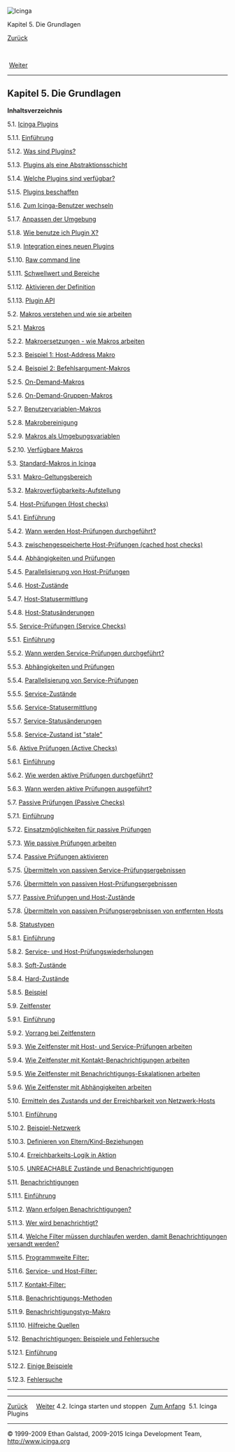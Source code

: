 ![Icinga](../images/logofullsize.png "Icinga")

Kapitel 5. Die Grundlagen

[Zurück](startstop.md) 

 

 [Weiter](plugins.md)

* * * * *

Kapitel 5. Die Grundlagen
-------------------------

**Inhaltsverzeichnis**

5.1. [Icinga Plugins](plugins.md)

5.1.1. [Einführung](plugins.md#introduction)

5.1.2. [Was sind Plugins?](plugins.md#overview)

5.1.3. [Plugins als eine
Abstraktionsschicht](plugins.md#abstractionlayer)

5.1.4. [Welche Plugins sind verfügbar?](plugins.md#available)

5.1.5. [Plugins beschaffen](plugins.md#obtaining)

5.1.6. [Zum Icinga-Benutzer wechseln](plugins.md#hints)

5.1.7. [Anpassen der Umgebung](plugins.md#extending)

5.1.8. [Wie benutze ich Plugin X?](plugins.md#plugins-howto)

5.1.9. [Integration eines neuen
Plugins](plugins.md#plugins-new_plugin)

5.1.10. [Raw command line](plugins.md#rawcommandline)

5.1.11. [Schwellwert und Bereiche](plugins.md#thresholdranges)

5.1.12. [Aktivieren der Definition](plugins.md#errors)

5.1.13. [Plugin API](plugins.md#pluginsapi)

5.2. [Makros verstehen und wie sie arbeiten](macros.md)

5.2.1. [Makros](macros.md#introduction)

5.2.2. [Makroersetzungen - wie Makros arbeiten](macros.md#howitworks)

5.2.3. [Beispiel 1: Host-Address Makro](macros.md#hostaddressexample)

5.2.4. [Beispiel 2:
Befehlsargument-Makros](macros.md#commandargexample)

5.2.5. [On-Demand-Makros](macros.md#ondemand)

5.2.6. [On-Demand-Gruppen-Makros](macros.md#ondemandgroup)

5.2.7. [Benutzervariablen-Makros](macros.md#customvar)

5.2.8. [Makrobereinigung](macros.md#cleaning)

5.2.9. [Makros als Umgebungsvariablen](macros.md#environmentvars)

5.2.10. [Verfügbare Makros](macros.md#availablelist)

5.3. [Standard-Makros in Icinga](macrolist.md)

5.3.1. [Makro-Geltungsbereich](macrolist.md#validity)

5.3.2.
[Makroverfügbarkeits-Aufstellung](macrolist.md#availabilitychart)

5.4. [Host-Prüfungen (Host checks)](hostchecks.md)

5.4.1. [Einführung](hostchecks.md#introduction)

5.4.2. [Wann werden Host-Prüfungen
durchgeführt?](hostchecks.md#whenrun)

5.4.3. [zwischengespeicherte Host-Prüfungen (cached host
checks)](hostchecks.md#caching)

5.4.4. [Abhängigkeiten und
Prüfungen](hostchecks.md#dependencieschecks)

5.4.5. [Parallelisierung von
Host-Prüfungen](hostchecks.md#parallelization)

5.4.6. [Host-Zustände](hostchecks.md#hoststates)

5.4.7. [Host-Statusermittlung](hostchecks.md#hoststatedetermination)

5.4.8. [Host-Statusänderungen](hostchecks.md#hoststatechanges)

5.5. [Service-Prüfungen (Service Checks)](servicechecks.md)

5.5.1. [Einführung](servicechecks.md#introduction)

5.5.2. [Wann werden Service-Prüfungen
durchgeführt?](servicechecks.md#when)

5.5.3. [Abhängigkeiten und
Prüfungen](servicechecks.md#dependencieschecks)

5.5.4. [Parallelisierung von
Service-Prüfungen](servicechecks.md#parallelization)

5.5.5. [Service-Zustände](servicechecks.md#servicestates)

5.5.6.
[Service-Statusermittlung](servicechecks.md#servicestatedetermination)

5.5.7.
[Service-Statusänderungen](servicechecks.md#servicestatechanges)

5.5.8. [Service-Zustand ist
"stale"](servicechecks.md#servicestatestale)

5.6. [Aktive Prüfungen (Active Checks)](activechecks.md)

5.6.1. [Einführung](activechecks.md#introduction)

5.6.2. [Wie werden aktive Prüfungen
durchgeführt?](activechecks.md#performed)

5.6.3. [Wann werden aktive Prüfungen
ausgeführt?](activechecks.md#executed)

5.7. [Passive Prüfungen (Passive Checks)](passivechecks.md)

5.7.1. [Einführung](passivechecks.md#introduction)

5.7.2. [Einsatzmöglichkeiten für passive
Prüfungen](passivechecks.md#usecases)

5.7.3. [Wie passive Prüfungen arbeiten](passivechecks.md#howitworks)

5.7.4. [Passive Prüfungen aktivieren](passivechecks.md#enable)

5.7.5. [Übermitteln von passiven
Service-Prüfungsergebnissen](passivechecks.md#servicecheckresults)

5.7.6. [Übermitteln von passiven
Host-Prüfungsergebnissen](passivechecks.md#hostcheckresults)

5.7.7. [Passive Prüfungen und
Host-Zustände](passivechecks.md#hoststates)

5.7.8. [Übermitteln von passiven Prüfungsergebnissen von entfernten
Hosts](passivechecks.md#checkresultsfromremotehosts)

5.8. [Statustypen](statetypes.md)

5.8.1. [Einführung](statetypes.md#introduction)

5.8.2. [Service- und
Host-Prüfungswiederholungen](statetypes.md#checkretries)

5.8.3. [Soft-Zustände](statetypes.md#softretries)

5.8.4. [Hard-Zustände](statetypes.md#hoststates)

5.8.5. [Beispiel](statetypes.md#example)

5.9. [Zeitfenster](timeperiods.md)

5.9.1. [Einführung](timeperiods.md#introduction)

5.9.2. [Vorrang bei Zeitfenstern](timeperiods.md#precedence)

5.9.3. [Wie Zeitfenster mit Host- und Service-Prüfungen
arbeiten](timeperiods.md#hostservicechecks)

5.9.4. [Wie Zeitfenster mit Kontakt-Benachrichtigungen
arbeiten](timeperiods.md#contactnotifications)

5.9.5. [Wie Zeitfenster mit Benachrichtigungs-Eskalationen
arbeiten](timeperiods.md#notificationescalations)

5.9.6. [Wie Zeitfenster mit Abhängigkeiten
arbeiten](timeperiods.md#dependenciestimeperiods)

5.10. [Ermitteln des Zustands und der Erreichbarkeit von
Netzwerk-Hosts](networkreachability.md)

5.10.1. [Einführung](networkreachability.md#introduction)

5.10.2. [Beispiel-Netzwerk](networkreachability.md#examplenetwork)

5.10.3. [Definieren von
Eltern/Kind-Beziehungen](networkreachability.md#parentchildrelations)

5.10.4. [Erreichbarkeits-Logik in
Aktion](networkreachability.md#logicinaction)

5.10.5. [UNREACHABLE Zustände und
Benachrichtigungen](networkreachability.md#unreachableandnotifications)

5.11. [Benachrichtigungen](notifications.md)

5.11.1. [Einführung](notifications.md#introduction)

5.11.2. [Wann erfolgen Benachrichtigungen?](notifications.md#when)

5.11.3. [Wer wird benachrichtigt?](notifications.md#who)

5.11.4. [Welche Filter müssen durchlaufen werden, damit
Benachrichtigungen versandt werden?](notifications.md#whatfilters)

5.11.5. [Programmweite Filter:](notifications.md#programwidefilters)

5.11.6. [Service- und
Host-Filter:](notifications.md#servicehostfilters)

5.11.7. [Kontakt-Filter:](notifications.md#contactfilters)

5.11.8. [Benachrichtigungs-Methoden](notifications.md#methods)

5.11.9. [Benachrichtigungstyp-Makro](notifications.md#typemacro)

5.11.10. [Hilfreiche Quellen](notifications.md#helpfulresources)

5.12. [Benachrichtigungen: Beispiele und
Fehlersuche](notifications2.md)

5.12.1. [Einführung](notifications2.md#introduction)

5.12.2. [Einige Beispiele](notifications2.md#examples)

5.12.3. [Fehlersuche](notifications2.md#troubleshooting)

* * * * *

  ---------------------------------- -------------------------- -------------------------
  [Zurück](startstop.md)                                       [Weiter](plugins.md)
  4.2. Icinga starten und stoppen    [Zum Anfang](index.md)    5.1. Icinga Plugins
  ---------------------------------- -------------------------- -------------------------

© 1999-2009 Ethan Galstad, 2009-2015 Icinga Development Team,
http://www.icinga.org
